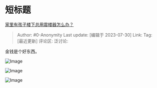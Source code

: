 # 短标题
[家里有孩子楼下总用震楼器怎么办？](https://www.zhihu.com/question/601576606/answer/3142299891)

> Author: #0-Anonymity
> Last update: [编辑于 2023-07-30]
> Link:
> Tag: [最近更新]
> 评论区:
> 泛讨论:

金钱是个好东西。

![Image](https://picx.zhimg.com/50/v2-d0666165544cab47d20b81d56832666c_720w.jpg?source=1940ef5c)

![Image](https://picx.zhimg.com/50/v2-0b64297fbfb150a7a93a8a5df17adccd_720w.jpg?source=1940ef5c)

![Image](https://picx.zhimg.com/50/v2-8b0905116e1fc21f4505b705c24442f8_720w.jpg?source=1940ef5c)